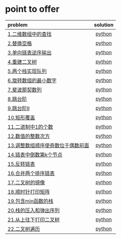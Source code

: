 # point to offer

| problem | solution |
|:---|:---:|
| [1.二维数组中的查找](https://www.nowcoder.com/practice/abc3fe2ce8e146608e868a70efebf62e?tpId=13&tqId=11154&tPage=1&rp=1&ru=/ta/coding-interviews&qru=/ta/coding-interviews/question-ranking) | [python](https://github.com/oscarwin/data-structure-and-algorithm/tree/master/point-to-offer/Python/二维数组中的查找.py) |
| [2.替换空格](https://www.nowcoder.com/practice/4060ac7e3e404ad1a894ef3e17650423?tpId=13&tqId=11155&tPage=1&rp=1&ru=%2Fta%2Fcoding-interviews&qru=%2Fta%2Fcoding-interviews%2Fquestion-ranking) | [python](https://github.com/oscarwin/data-structure-and-algorithm/tree/master/point-to-offer/Python/替换空格.py) |
| [3.单向链表逆序输出](https://www.nowcoder.com/practice/d0267f7f55b3412ba93bd35cfa8e8035?tpId=13&tqId=11156&tPage=1&rp=1&ru=%2Fta%2Fcoding-interviews&qru=%2Fta%2Fcoding-interviews%2Fquestion-ranking) | [python](https://github.com/oscarwin/data-structure-and-algorithm/tree/master/point-to-offer/Python/单向链表逆序输出.py) |
| [4.重建二叉树](https://www.nowcoder.com/practice/8a19cbe657394eeaac2f6ea9b0f6fcf6?tpId=13&tqId=11157&tPage=1&rp=1&ru=%2Fta%2Fcoding-interviews&qru=%2Fta%2Fcoding-interviews%2Fquestion-ranking) | [python](https://github.com/oscarwin/data-structure-and-algorithm/tree/master/point-to-offer/Python/重建二叉树.py) |
| [5.两个栈实现队列](https://www.nowcoder.com/practice/54275ddae22f475981afa2244dd448c6?tpId=13&tqId=11158&tPage=1&rp=1&ru=%2Fta%2Fcoding-interviews&qru=%2Fta%2Fcoding-interviews%2Fquestion-ranking) | [python](https://github.com/oscarwin/data-structure-and-algorithm/tree/master/point-to-offer/Python/两个栈实现队列.py) |
| [6.旋转数组的最小数字](https://www.nowcoder.com/practice/9f3231a991af4f55b95579b44b7a01ba?tpId=13&tqId=11159&tPage=1&rp=1&ru=%2Fta%2Fcoding-interviews&qru=%2Fta%2Fcoding-interviews%2Fquestion-ranking) | [python](https://github.com/oscarwin/data-structure-and-algorithm/tree/master/point-to-offer/Python/旋转数组的最小数字) |
| [7.斐波那契数列](https://www.nowcoder.com/practice/c6c7742f5ba7442aada113136ddea0c3?tpId=13&tqId=11160&tPage=1&rp=1&ru=/ta/coding-interviews&qru=/ta/coding-interviews/question-ranking) | [python](https://github.com/oscarwin/data-structure-and-algorithm/tree/master/point-to-offer/Python/斐波那契数列.py) |
| [8.跳台阶](https://www.nowcoder.com/practice/8c82a5b80378478f9484d87d1c5f12a4?tpId=13&tqId=11161&tPage=1&rp=1&ru=%2Fta%2Fcoding-interviews&qru=%2Fta%2Fcoding-interviews%2Fquestion-ranking) | [python](https://github.com/oscarwin/data-structure-and-algorithm/tree/master/point-to-offer/Python/跳台阶.py) |
| [9.跳台阶II](https://www.nowcoder.com/practice/22243d016f6b47f2a6928b4313c85387?tpId=13&tqId=11162&tPage=1&rp=1&ru=%2Fta%2Fcoding-interviews&qru=%2Fta%2Fcoding-interviews%2Fquestion-ranking) | [python](https://github.com/oscarwin/data-structure-and-algorithm/tree/master/point-to-offer/Python/跳台阶II.py) |
| [10.矩形覆盖](https://www.nowcoder.com/practice/72a5a919508a4251859fb2cfb987a0e6?tpId=13&tqId=11163&tPage=1&rp=1&ru=%2Fta%2Fcoding-interviews&qru=%2Fta%2Fcoding-interviews%2Fquestion-ranking) | [python](https://github.com/oscarwin/data-structure-and-algorithm/tree/master/point-to-offer/Python/矩形覆盖.py) |
| [11.二进制中1的个数](https://www.nowcoder.com/practice/8ee967e43c2c4ec193b040ea7fbb10b8?tpId=13&tqId=11164&tPage=1&rp=1&ru=%2Fta%2Fcoding-interviews&qru=%2Fta%2Fcoding-interviews%2Fquestion-ranking) | [python](https://github.com/oscarwin/data-structure-and-algorithm/tree/master/point-to-offer/Python/二进制中1的个数.py) |
| [12.数值的整数次方](https://www.nowcoder.com/practice/1a834e5e3e1a4b7ba251417554e07c00?tpId=13&tqId=11165&tPage=1&rp=1&ru=%2Fta%2Fcoding-interviews&qru=%2Fta%2Fcoding-interviews%2Fquestion-ranking) | [python](https://github.com/oscarwin/data-structure-and-algorithm/tree/master/point-to-offer/Python/数值的整数次方.py) |
| [13.调整数组顺序使奇数位于偶数前面](https://www.nowcoder.com/practice/beb5aa231adc45b2a5dcc5b62c93f593?tpId=13&tqId=11166&tPage=1&rp=1&ru=%2Fta%2Fcoding-interviews&qru=%2Fta%2Fcoding-interviews%2Fquestion-ranking) | [python](https://github.com/oscarwin/data-structure-and-algorithm/tree/master/point-to-offer/Python/调整数组顺序使奇数位于偶数前面.py) |
| [14.链表中倒数第k个节点](https://www.nowcoder.com/practice/529d3ae5a407492994ad2a246518148a?tpId=13&tqId=11167&tPage=1&rp=1&ru=%2Fta%2Fcoding-interviews&qru=%2Fta%2Fcoding-interviews%2Fquestion-ranking) | [python](https://github.com/oscarwin/data-structure-and-algorithm/tree/master/point-to-offer/Python/链表中倒数第k个节点.py) |
| [15.反转链表](https://www.nowcoder.com/practice/75e878df47f24fdc9dc3e400ec6058ca?tpId=13&tqId=11168&tPage=1&rp=1&ru=%2Fta%2Fcoding-interviews&qru=%2Fta%2Fcoding-interviews%2Fquestion-ranking) | [python](https://github.com/oscarwin/data-structure-and-algorithm/tree/master/point-to-offer/Python/反转链表.py) |
| [16.合并两个排序链表](https://www.nowcoder.com/practice/d8b6b4358f774294a89de2a6ac4d9337?tpId=13&tqId=11169&tPage=1&rp=1&ru=%2Fta%2Fcoding-interviews&qru=%2Fta%2Fcoding-interviews%2Fquestion-ranking) | [python](https://github.com/oscarwin/data-structure-and-algorithm/tree/master/point-to-offer/Python/合并两个排序链表.py) |
| [17.二叉树的镜像](https://www.nowcoder.com/practice/564f4c26aa584921bc75623e48ca3011?tpId=13&tqId=11171&tPage=1&rp=1&ru=%2Fta%2Fcoding-interviews&qru=%2Fta%2Fcoding-interviews%2Fquestion-ranking) | [python](https://github.com/oscarwin/data-structure-and-algorithm/tree/master/point-to-offer/Python/二叉树的镜像.py) |
| [18.顺时针打印矩阵](https://www.nowcoder.com/practice/9b4c81a02cd34f76be2659fa0d54342a?tpId=13&tqId=11172&tPage=1&rp=1&ru=%2Fta%2Fcoding-interviews&qru=%2Fta%2Fcoding-interviews%2Fquestion-ranking) | [python](https://github.com/oscarwin/data-structure-and-algorithm/tree/master/point-to-offer/Python/顺时针打印矩阵.py) |
| [19.包含min函数的栈](https://www.nowcoder.com/practice/4c776177d2c04c2494f2555c9fcc1e49?tpId=13&tqId=11173&tPage=1&rp=1&ru=%2Fta%2Fcoding-interviews&qru=%2Fta%2Fcoding-interviews%2Fquestion-ranking) | [python](https://github.com/oscarwin/data-structure-and-algorithm/tree/master/point-to-offer/Python/包含min函数的栈.py) |
| [20.栈的压入和弹出序列](https://www.nowcoder.com/practice/d77d11405cc7470d82554cb392585106?tpId=13&tqId=11174&tPage=2&rp=1&ru=%2Fta%2Fcoding-interviews&qru=%2Fta%2Fcoding-interviews%2Fquestion-ranking) | [python](https://github.com/oscarwin/data-structure-and-algorithm/tree/master/point-to-offer/Python/栈的压入与弹出序列.py) |
| [21.从上往下打印二叉树](https://www.nowcoder.com/practice/7fe2212963db4790b57431d9ed259701?tpId=13&tqId=11175&tPage=2&rp=2&ru=/ta/coding-interviews&qru=/ta/coding-interviews/question-ranking) | [python](https://github.com/oscarwin/data-structure-and-algorithm/tree/master/point-to-offer/Python/从上往下打印二叉树.py) |
| [22.二叉树遍历](https://www.nowcoder.com/practice/a861533d45854474ac791d90e447bafd?tpId=13&tqId=11176&tPage=2&rp=2&ru=%2Fta%2Fcoding-interviews&qru=%2Fta%2Fcoding-interviews%2Fquestion-ranking) | [python](https://github.com/oscarwin/data-structure-and-algorithm/tree/master/point-to-offer/Python/二叉树遍历.py) |
